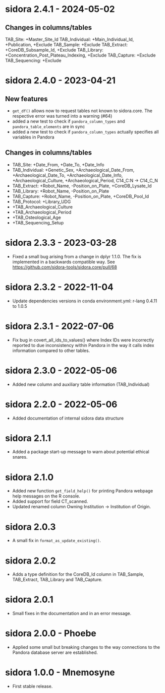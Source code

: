 # sidora 2.4.1 - 2024-05-02

## Changes in columns/tables

TAB_Site: +Master_Site_Id
TAB_Individual: +Main_Individual_Id, +Publication, +Exclude
TAB_Sample: +Exclude
TAB_Extract: +CoreDB_Subsample_Id, +Exclude
TAB_Library: +Concentration_Post_Plateau_Indexing, +Exclude
TAB_Capture: +Exclude
TAB_Sequencing: +Exclude

# sidora 2.4.0 - 2023-04-21

## New features

- `get_df()` allows now to request tables not known to sidora.core. The respective error was turned into a warning (#64)
- added a new test to check if `pandora_column_types` and `pandora_table_elements` are in sync
- added a new test to check if `pandora_column_types` actually specifies all variables in Pandora

## Changes in columns/tables

- TAB_Site: +Date_From, +Date_To, +Date_Info
- TAB_Individual: +Genetic_Sex, +Archaeological_Date_From, +Archaeological_Date_To, +Archaeological_Date_Info, +Archaeological_Culture, +Archaeological_Period, C14_C:N -> C14_C_N
- TAB_Extract: +Robot_Name, -Position_on_Plate, +CoreDB_Lysate_Id
- TAB_Library: +Robot_Name, -Position_on_Plate
- TAB_Capture: +Robot_Name, -Position_on_Plate, +CoreDB_Pool_Id
- TAB_Protocol: +Library_UDG
- +TAB_Archaeological_Culture
- +TAB_Archaeological_Period
- +TAB_Osteological_Age
- +TAB_Sequencing_Setup

# sidora 2.3.3 - 2023-03-28

- Fixed a small bug arising from a change in dplyr 1.1.0. The fix is implemented in a backwards compatible way. See https://github.com/sidora-tools/sidora.core/pull/68

# sidora 2.3.2 - 2022-11-04

- Update dependencies versions in conda environment.yml: r-lang 0.4.11 to 1.0.5

# sidora 2.3.1 - 2022-07-06

- Fix bug in covert_all_ids_to_values() where Index IDs were incorrectly reported to due inconsistency within Pandora in the way it calls index information compared to other tables.

# sidora 2.3.0 - 2022-05-06

- Added new column and auxiliary table information (TAB_Individual)

# sidora 2.2.0 - 2022-05-06

- Added documentation of internal sidora data structure

# sidora 2.1.1

- Added a package start-up message to warn about potential ethical snares.

# sidora 2.1.0

- Added new function `get_field_help()` for printing Pandora webpage help messages on the R console.
- Added support for field CT_scanned.
- Updated renamed column Owning Institution -> Institution of Origin.

# sidora 2.0.3

- A small fix in `format_as_update_existing()`.

# sidora 2.0.2

- Adds a type definition for the CoreDB_Id column in TAB_Sample, TAB_Extract, TAB_Library and TAB_Capture.

# sidora 2.0.1

- Small fixes in the documentation and in an error message.

# sidora 2.0.0 - Phoebe

- Applied some small but breaking changes to the way connections to the Pandora database server are established.

# sidora 1.0.0 - Mnemosyne

- First stable release.
  
